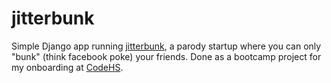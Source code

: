 jitterbunk
==========

Simple Django app running [jitterbunk](http://stanfordflipside.com/2011/02/stanford-students-found-revolutionary-startup-that-does-nothing/), a parody startup where you can only "bunk" (think facebook poke) your friends. Done as a bootcamp project for my onboarding at [CodeHS](https://codehs.com/).
